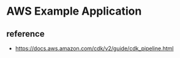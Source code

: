 # AWS Example Application

## reference

- https://docs.aws.amazon.com/cdk/v2/guide/cdk_pipeline.html